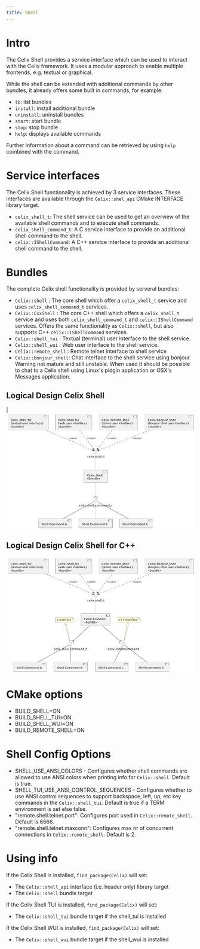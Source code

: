 ```yaml
---
title: Shell
---
```


<!--
Licensed to the Apache Software Foundation (ASF) under one or more
contributor license agreements.  See the NOTICE file distributed with
this work for additional information regarding copyright ownership.
The ASF licenses this file to You under the Apache License, Version 2.0
(the "License"); you may not use this file except in compliance with
the License.  You may obtain a copy of the License at
   
    http://www.apache.org/licenses/LICENSE-2.0

Unless required by applicable law or agreed to in writing, software
distributed under the License is distributed on an "AS IS" BASIS,
WITHOUT WARRANTIES OR CONDITIONS OF ANY KIND, either express or implied.
See the License for the specific language governing permissions and
limitations under the License.
-->

# Intro
The Celix Shell provides a service interface which can be used to interact with the Celix framework. It uses a modular
approach to enable multiple frontends, e.g. textual or graphical.

While the shell can be extended with additional commands by other bundles, it already offers some built in commands,
for example:
 - `lb`: list bundles
 - `install`: install additional bundle 
 - `uninstall`: uninstall bundles
 - `start`: start bundle
 - `stop`: stop bundle
 - `help`: displays available commands

Further information about a command can be retrieved by using `help` combined with the command.

# Service interfaces
The Celix Shell functionality is achieved by 3 service interfaces. These interfaces are available through the 
`Celix::shel_api` CMake INTERFACE library target. 

- `celix_shell_t`: The shell service can be used to get an overview of the available shell commands and to execute
   shell commands.
- `celix_shell_command_t`: A C service interface to provide an additional shell command to the shell. 
- `celix::IShellCommand`: A C++ service interface to provide an additional shell command to the shell.

# Bundles
The complete Celix shell functionality is provided by serveral bundles:
 - `Celix::shell` : The core shell which offer a `celix_shell_t` service and uses `celix_shell_command_t` services.
 - `Celix::CxxShell` : The core C++ shell which offers a `celix_shell_t` service and uses both `celix_shell_command_t`
   and `celix::IShellCommand` services. Offers the same functionality as `Celix::shell`, but also supports C++
   `celix::IShellCommand` services.
 - `Celix::shell_tui` : Textual (terminal) user interface to the shell service. 
 - `Celix::shell_wui` : Web user interface to the shell service.
 - `Celix::remote_shell` : Remote telnet interface to shell service 
 - `Celix::bonjour_shell`: Chat interface to the shell service using bonjour. Warning not mature and still unstable. When used it should be possible to chat to a Celix shell using Linux's pidgin application or OSX's 
   Messages application.

## Logical Design Celix Shell

|![Celix Shell Logical Design](diagrams/celix_shell.png)

## Logical Design Celix Shell for C++
![Celix C++ Shell Logical Design](diagrams/celix_cxx_shell.png)

# CMake options

- BUILD_SHELL=ON
- BUILD_SHELL_TUI=ON
- BUILD_SHELL_WUI=ON
- BUILD_REMOTE_SHELL=ON

# Shell Config Options

- SHELL_USE_ANSI_COLORS - Configures whether shell commands are allowed to use
ANSI colors when printing info for `Celix::shell`. Default is true.
- SHELL_TUI_USE_ANSI_CONTROL_SEQUENCES - Configures whether to use ANSI control
  sequences to support backspace, left, up, etc key commands in the
  `Celix::shell_tui`. Default is true if a TERM environment is set else false.
- "remote.shell.telnet.port": Configures port used in `Celix::remote_shell`. Default is 6666.
- "remote.shell.telnet.maxconn": Configures max nr of concurrent connections in `Celix::remote_shell`. Default is 2.

# Using info

If the Celix Shell is installed, `find_package(Celix)` will set:
 - The `Celix::shell_api` interface (i.e. header only) library target
 - The `Celix::shell` bundle target

If the Celix Shell TUI is installed, `find_package(Celix)` will set:
- The `Celix::shell_tui` bundle target if the shell_tui is installed

If the Celix Shell WUI is installed, `find_package(Celix)` will set:
- The `Celix::shell_wui` bundle target if the shell_wui is installed
